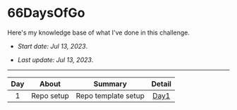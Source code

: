 # 66DaysOfGo

Here's my knowledge base of what I've done in this challenge.

* _Start date: Jul 13, 2023_.

* _Last update: Jul 13, 2023_.

---
**Day**|**About**|**Summary**|**Detail**
:-----:|:-----:|:-----:|:-----:
1|Repo setup|Repo template setup|[Day1](./week01/day01)
